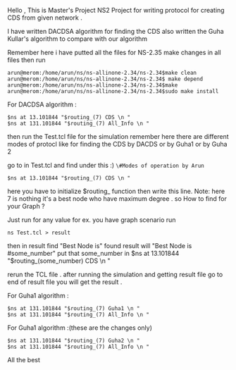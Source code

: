 Hello , This is Master's Project NS2 Project for writing protocol for creating CDS from given network .

I have written DACDSA algorithm for finding the CDS also written the Guha Kullar's algorithm to compare with our algorithm

Remember here i have putted all the files for NS-2.35 make changes in all files then run


```
arun@merom:/home/arun/ns/ns-allinone-2.34/ns-2.34$make clean
arun@merom:/home/arun/ns/ns-allinone-2.34/ns-2.34$ make depend
arun@merom:/home/arun/ns/ns-allinone-2.34/ns-2.34$make
arun@merom:/home/arun/ns/ns-allinone-2.34/ns-2.34$sudo make install
```

For DACDSA algorithm  :
```
$ns at 13.101844 "$routing_(7) CDS \n "
$ns at 131.101844 "$routing_(7) All_Info \n "
```
then run the Test.tcl file for the simulation 
remember here there are different modes of protocl like for finding the CDS by DACDS or by Guha1 or by Guha 2 

go to in Test.tcl and find under this :)
`
\#Modes of operation by Arun 
`
	
```
$ns at 13.101844 "$routing_(7) CDS \n "
```
here you have to initialize $routing_ function then write this line.
Note: here 7 is nothing it's a best node who have maximum degree .
so How to find for your Graph ?

Just run for any value for ex. you have graph scenario 
run 
```
ns Test.tcl > result
```
then in result find "Best Node is"
found result will "Best Node is #some_number"
put that some_number in $ns at 13.101844 "$routing_(some_number) CDS \n "

rerun the TCL file .
after running the simulation and getting result file go to end of result file you will get the result .


For Guha1 algorithm  :
```
$ns at 131.101844 "$routing_(7) Guha1 \n "
$ns at 131.101844 "$routing_(7) All_Info \n "
```

For Guha1 algorithm  :(these are the changes only)
```
$ns at 131.101844 "$routing_(7) Guha2 \n "
$ns at 131.101844 "$routing_(7) All_Info \n "
```











All the best 
